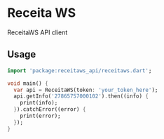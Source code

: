 # Receita WS

ReceitaWS API client

## Usage

```dart
import 'package:receitaws_api/receitaws.dart';

void main() {
  var api = ReceitaWS(token: 'your_token_here');
  api.getInfo('27865757000102').then((info) {
    print(info);
  }).catchError((error) {
    print(error);
  });
}
```
